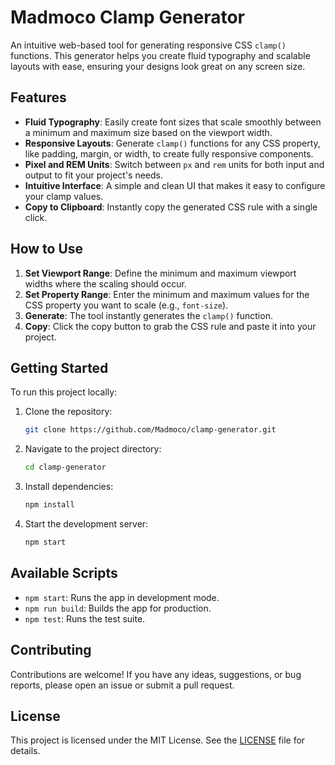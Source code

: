 # Madmoco Clamp Generator

An intuitive web-based tool for generating responsive CSS `clamp()` functions. This generator helps you create fluid typography and scalable layouts with ease, ensuring your designs look great on any screen size.

## Features

- **Fluid Typography**: Easily create font sizes that scale smoothly between a minimum and maximum size based on the viewport width.
- **Responsive Layouts**: Generate `clamp()` functions for any CSS property, like padding, margin, or width, to create fully responsive components.
- **Pixel and REM Units**: Switch between `px` and `rem` units for both input and output to fit your project's needs.
- **Intuitive Interface**: A simple and clean UI that makes it easy to configure your clamp values.
- **Copy to Clipboard**: Instantly copy the generated CSS rule with a single click.

## How to Use

1.  **Set Viewport Range**: Define the minimum and maximum viewport widths where the scaling should occur.
2.  **Set Property Range**: Enter the minimum and maximum values for the CSS property you want to scale (e.g., `font-size`).
3.  **Generate**: The tool instantly generates the `clamp()` function.
4.  **Copy**: Click the copy button to grab the CSS rule and paste it into your project.

## Getting Started

To run this project locally:

1.  Clone the repository:
    ```bash
    git clone https://github.com/Madmoco/clamp-generator.git
    ```
2.  Navigate to the project directory:
    ```bash
    cd clamp-generator
    ```
3.  Install dependencies:
    ```bash
    npm install
    ```
4.  Start the development server:
    ```bash
    npm start
    ```

## Available Scripts

-   `npm start`: Runs the app in development mode.
-   `npm run build`: Builds the app for production.
-   `npm test`: Runs the test suite.

## Contributing

Contributions are welcome! If you have any ideas, suggestions, or bug reports, please open an issue or submit a pull request.

## License

This project is licensed under the MIT License. See the [LICENSE](LICENSE) file for details.